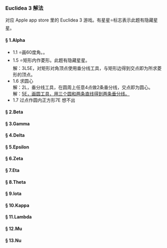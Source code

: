 ### Euclidea 3 解法
对应 Apple app store 里的 Euclidea 3 游戏。有星星⭐标志表示此题有隐藏星星。

#### § 1.Alpha
- 1.1 ⭐画60度角。。
- 1.5 ⭐矩形内作菱形。此题有隐藏星星。  
解：3L5E，对矩形对角顶点使用垂分线工具，与矩形边得到交点即为所求菱形的顶点。  
- 1.6 求圆心  
解：2L，垂分线工具，在圆周上任意4点做2条垂分线，交点即为圆心。  
解：[5E，画圆工具，用三个圆和两条直线得到两条垂分线。](solving/Euclidea3/1.6.png)
- 1.7 过点作圆内正方形7E 想不出

#### § 2.Beta	


#### § 3.Gamma	


#### § 4.Delta	


#### § 5.Epsilon


#### § 6.Zeta	


#### § 7.Eta	


#### § 8.Theta	


#### § 9.Iota	


#### § 10.Kappa	


#### § 11.Lambda	


#### § 12.Mu


#### § 13.Nu	

